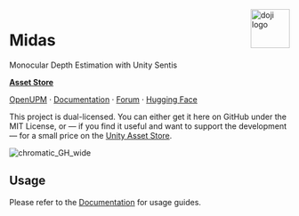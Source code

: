 <a href="https://www.doji-tech.com/">
  <img src="https://www.doji-tech.com/assets/favicon.ico" alt="doji logo" title="Doji" align="right" height="70" />
</a>

# Midas
Monocular Depth Estimation with Unity Sentis

[**Asset Store**](https://assetstore.unity.com/packages/slug/268501)

[OpenUPM] · [Documentation] · [Forum] · [Hugging Face]

This project is dual-licensed. You can either get it here on GitHub under the MIT License, or — if you find it useful and want to support the development — for a small price on the [Unity Asset Store].

![chromatic_GH_wide](https://docs.doji-tech.com/com.doji.midas/images/model_samples.webp)

## Usage

Please refer to the [Documentation] for usage guides.

[Unity Asset Store]: https://assetstore.unity.com/packages/slug/268501
[OpenUPM]: https://openupm.com/packages/com.doji.midas
[Documentation]: https://docs.doji-tech.com/com.doji.midas
[Forum]: https://forum.unity.com/threads/released-midas-monocular-depth-estimation.1539250/
[Hugging Face]: https://huggingface.co/julienkay/sentis-MiDaS
